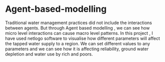 # Agent-based-modelling
Traditional water management practices did not include the interactions between agents. But through Agent based modelling , we can see how micro level interactions can cause macro level patterns. In this project , I have used netlogo software to visualise how different parameters will affect the tapped water supply to a region. We can set different values to any parameters and we can see how it is affecting reliability, ground water depletion and water use by rich and poors.
